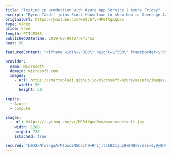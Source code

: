 ```yaml
---
title: "Testing in production with Azure App Service | Azure Friday"
excerpt: "Byron Tardif joins Scott Hanselman to show how to leverage Azure App Service features to empower your DevOps to achieve sophisticated scenarios like testing in production using deployment slots with just a few clicks.  Azure App Service overview https://aka.ms/azfr/565/01  Set up staging environments"
originalUrl: https://youtube.com/watch?v=MP8fXgxq6xo
type: video
price: Free
length: PT14M36S
publishedDateTime: 2019-08-09T07:04:45Z
heat: 50

featuredContent: "<iframe width=\"800\" height=\"500\" frameborder=\"0\" src=\"https://www.youtube.com/embed/MP8fXgxq6xo\" allow=\"accelerometer; autoplay; encrypted-media; gyroscope; picture-in-picture\" allowfullscreen></iframe>"

provider:
  name: Microsoft
  domain: microsoft.com
  images:
    - url: https://smartableai.github.io/microsoft-azure/assets/images/organizations/microsoft.com-50x50.jpg
      width: 50
      height: 50

topics:
  - Azure
  - Compute

images:
  - url: https://i.ytimg.com/vi/MP8fXgxq6xo/maxresdefault.jpg
    width: 1280
    height: 720
    isCached: true

secured: "b9J2xNfoz/goArMlosoEN5Csch9+RnzjltzkHIIjupO+BNUvYvezs+3y9y8HS6bRFUR9UZLcbkmFb47l++oSQutYE87IQ+Ciu2MosdGPUpsgdJVo3DxNRdKHqZtvKvK/hlk30QIDIdpsaEDMIrdVvxabiAUFGxiCl7NHJpVoj/rze9BlTtbA1eeyb58FsVdpcb9MefMT/tcaUF31NoFzyc+DZ6022PDzdoSu7ozHvkUeRQZMp65y0HBZvsdWNkicoZZOxDzYfBDf563k+FPchlXG2gChqfyGUvVpCSr2RxMuybL4j5BUgjc0URvJA4Lfnm593X2grBsEhi7doajXIj7K/UayrUf3TuRVZQIuQqthhi9+vefX1tyZ202AKIsQag1ObkaSRlbfqiMfQ/CBuwPNjChjG9x50mpVUxNijkA=;y26avR4nbtOFOedLTePwWg=="
---
```


